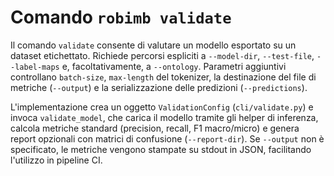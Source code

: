 # Comando `robimb validate`

Il comando `validate` consente di valutare un modello esportato su un dataset etichettato. Richiede percorsi espliciti a `--model-dir`, `--test-file`, `--label-maps` e, facoltativamente, a `--ontology`. Parametri aggiuntivi controllano `batch-size`, `max-length` del tokenizer, la destinazione del file di metriche (`--output`) e la serializzazione delle predizioni (`--predictions`).

L'implementazione crea un oggetto `ValidationConfig` (`cli/validate.py`) e invoca `validate_model`, che carica il modello tramite gli helper di inferenza, calcola metriche standard (precision, recall, F1 macro/micro) e genera report opzionali con matrici di confusione (`--report-dir`). Se `--output` non è specificato, le metriche vengono stampate su stdout in JSON, facilitando l'utilizzo in pipeline CI.
